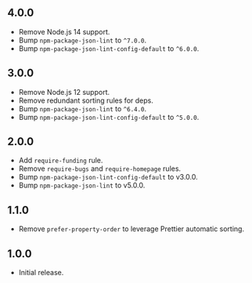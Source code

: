 ## 4.0.0

- Remove Node.js 14 support.
- Bump `npm-package-json-lint` to `^7.0.0`.
- Bump `npm-package-json-lint-config-default` to `^6.0.0`.

## 3.0.0

- Remove Node.js 12 support.
- Remove redundant sorting rules for deps.
- Bump `npm-package-json-lint` to `^6.4.0`.
- Bump `npm-package-json-lint-config-default` to `^5.0.0`.

## 2.0.0

- Add `require-funding` rule.
- Remove `require-bugs` and `require-homepage` rules.
- Bump `npm-package-json-lint-config-default` to v3.0.0.
- Bump `npm-package-json-lint` to v5.0.0.

## 1.1.0

- Remove `prefer-property-order` to leverage Prettier automatic sorting.

## 1.0.0

- Initial release.
